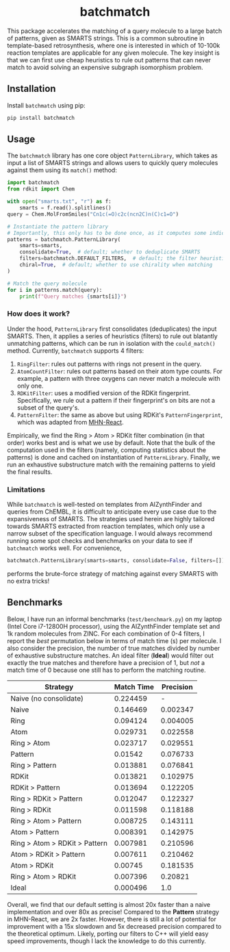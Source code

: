 <div align="center">

# batchmatch

</div>

This package accelerates the matching of a query molecule to a large batch of patterns, given as SMARTS strings.
This is a common subroutine in template-based retrosynthesis, where one is interested in which of 10-100k reaction
templates are applicable for any given molecule. The key insight is that we can first use cheap heuristics
to rule out patterns that can never match to avoid solving an expensive subgraph isomorphism problem.

## Installation

Install `batchmatch` using pip:

```bash
pip install batchmatch 
```

## Usage

The `batchmatch` library has one core object `PatternLibrary`, which takes as input a list of SMARTS strings and allows
users to quickly query molecules against them using its `match()` method:

```python
import batchmatch
from rdkit import Chem

with open("smarts.txt", "r") as f:
    smarts = f.read().splitlines()
query = Chem.MolFromSmiles("Cn1c(=O)c2c(ncn2C)n(C)c1=O")

# Instantiate the pattern library 
# Importantly, this only has to be done once, as it computes some indices  
patterns = batchmatch.PatternLibrary(
    smarts=smarts,
    consolidate=True,  # default; whether to deduplicate SMARTS 
    filters=batchmatch.DEFAULT_FILTERS,  # default; the filter heuristics used 
    chiral=True,  # default; whether to use chirality when matching
)

# Match the query molecule
for i in patterns.match(query):
    print(f"Query matches {smarts[i]}")
```

### How does it work?

Under the hood, `PatternLibrary` first consolidates (deduplicates) the input SMARTS. Then, it applies a series of
heuristics (filters) to rule out blatantly unmatching patterns, which can be run in isolation with the `could_match()`
method. Currently, `batchmatch` supports 4 filters:

1. `RingFilter`: rules out patterns with rings not present in the query.
2. `AtomCountFilter`: rules out patterns based on their atom type counts. For example, a pattern with three oxygens can
   never match a molecule with only one.
3. `RDKitFilter`: uses a modified version of the RDKit fingerprint. Specifically, we rule out a pattern if their
   fingerprint's on bits are not a subset of the query's.
4. `PatternFilter`: the same as above but using RDKit's `PatternFingerprint`, which was adapted
   from [MHN-React](https://github.com/ml-jku/mhn-react).

Empirically, we find the Ring > Atom > RDKit filter combination (in that order) works best and is what we use by
default. Note that the bulk of the computation used in the filters (namely, computing statistics about the patterns) is
done and cached on instantiation of `PatternLibrary`. Finally, we run an exhaustive substructure match with the
remaining patterns to yield the final results.

### Limitations

While `batchmatch` is well-tested on templates from AIZynthFinder and queries from ChEMBL, it is difficult to
anticipate every use case due to the expansiveness of SMARTS. The strategies used herein are highly tailored towards
SMARTS extracted from reaction templates, which only use a narrow subset of the specification language.
I would always recommend running some spot checks and benchmarks on your data to see if `batchmatch` works well. For
convenience,

```python
batchmatch.PatternLibrary(smarts=smarts, consolidate=False, filters=[])
```

performs the brute-force strategy of matching against every SMARTS with no extra tricks!

## Benchmarks

Below, I have run an informal benchmarks (`test/benchmark.py`) on my laptop (Intel Core i7-12800H processor),
using the AIZynthFinder template set and 1k random molecules from ZINC. For each combination of 0-4 filters, I report
the _best_ permutation below in terms of match time (s) per molecule. I also consider the precision, the number of true
matches divided by number of exhaustive substructure matches. An ideal filter (**Ideal**) would filter out exactly the
true matches and therefore have a precision of 1, but _not_ a match time of 0 because one still has to perform the
matching routine.

<center>

| Strategy                      | Match Time | Precision |
|-------------------------------|------------|-----------|
| Naive (no consolidate)        | 0.224459   | -         |
| Naive                         | 0.146469   | 0.002347  |
| Ring                          | 0.094124   | 0.004005  |
| Atom                          | 0.029731   | 0.022558  |
| Ring > Atom                   | 0.023717   | 0.029551  |
| Pattern                       | 0.01542    | 0.076733  |
| Ring > Pattern                | 0.013881   | 0.076841  |
| RDKit                         | 0.013821   | 0.102975  |
| RDKit > Pattern               | 0.013694   | 0.122205  |
| Ring > RDKit > Pattern        | 0.012047   | 0.122327  |
| Ring > RDKit                  | 0.011598   | 0.118188  |
| Ring > Atom > Pattern         | 0.008725   | 0.143111  |
| Atom > Pattern                | 0.008391   | 0.142975  |
| Ring > Atom > RDKit > Pattern | 0.007981   | 0.210596  |
| Atom > RDKit > Pattern        | 0.007611   | 0.210462  |
| Atom > RDKit                  | 0.00745    | 0.181535  |
| Ring > Atom > RDKit           | 0.007396   | 0.20821   |
| Ideal                         | 0.000496   | 1.0       |

</center>

Overall, we find that our default setting is almost 20x faster than a naive implementation and over 80x as precise!
Compared to the **Pattern** strategy in MHN-React, we are 2x faster. However, there is still a lot of potential for
improvement with a 15x slowdown and 5x decreased precision compared to the theoretical optimum. Likely, porting our
filters to C++ will yield easy speed improvements, though I lack the knowledge to do this currently.
